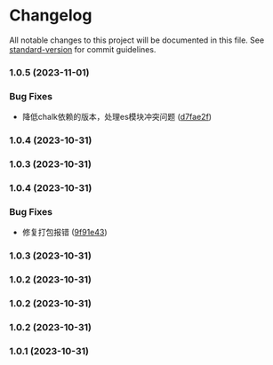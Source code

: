 # Changelog

All notable changes to this project will be documented in this file. See [standard-version](https://github.com/conventional-changelog/standard-version) for commit guidelines.

### 1.0.5 (2023-11-01)


### Bug Fixes

* 降低chalk依赖的版本，处理es模块冲突问题 ([d7fae2f](https://github.com/tenadolanter/webpack-building-file-plugin/commit/d7fae2fa900128e8d99e1fa4dd03aac4d5995262))

### 1.0.4 (2023-10-31)

### 1.0.3 (2023-10-31)

### 1.0.4 (2023-10-31)


### Bug Fixes

* 修复打包报错 ([9f91e43](https://github.com/tenadolanter/webpack-building-file-plugin/commit/9f91e437e1aec632705ed3d87b71acf6cafc1d5e))

### 1.0.3 (2023-10-31)

### 1.0.2 (2023-10-31)

### 1.0.2 (2023-10-31)

### 1.0.2 (2023-10-31)

### 1.0.1 (2023-10-31)
